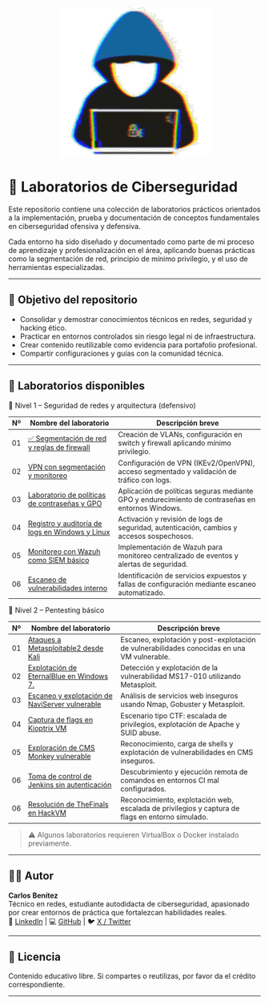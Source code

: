 <p align="center">
  <img src="https://github.com/cbenitez191/cbenitez191/blob/main/img/about_me.gif?raw=true" alt="About Me" width="300px">
</p>

# 🧪 Laboratorios de Ciberseguridad

Este repositorio contiene una colección de laboratorios prácticos orientados a la implementación, prueba y documentación de conceptos fundamentales en ciberseguridad ofensiva y defensiva.

Cada entorno ha sido diseñado y documentado como parte de mi proceso de aprendizaje y profesionalización en el área, aplicando buenas prácticas como la segmentación de red, principio de mínimo privilegio, y el uso de herramientas especializadas.

---

## 🎯 Objetivo del repositorio

- Consolidar y demostrar conocimientos técnicos en redes, seguridad y hacking ético.
- Practicar en entornos controlados sin riesgo legal ni de infraestructura.
- Crear contenido reutilizable como evidencia para portafolio profesional.
- Compartir configuraciones y guías con la comunidad técnica.

---

## 📂 Laboratorios disponibles

🧱 Nivel 1 – Seguridad de redes y arquitectura (defensivo)

| Nº | Nombre del laboratorio                        | Descripción breve                                     |
|----|------------------------------------------------|-------------------------------------------------------|
| 01 | [✅ Segmentación de red y reglas de firewall](./lab-01-segmentacion-firewall) | Creación de VLANs, configuración en switch y firewall aplicando mínimo privilegio.                |
| 02 | [VPN con segmentación y monitoreo](./lab-02-dvwa-docker)                       |	Configuración de VPN (IKEv2/OpenVPN), acceso segmentado y validación de tráfico con logs.         |
| 03 | [Laboratorio de políticas de contraseñas y GPO](./lab-03-wazuh-siem)           | Aplicación de políticas seguras mediante GPO y endurecimiento de contraseñas en entornos Windows. |
| 04 | [Registro y auditoría de logs en Windows y Linux](./lab-04-ldap-hardening)     | Activación y revisión de logs de seguridad, autenticación, cambios y accesos sospechosos.         |
| 05 | [Monitoreo con Wazuh como SIEM básico](./lab-04-ldap-hardening)                | Implementación de Wazuh para monitoreo centralizado de eventos y alertas de seguridad.            |
| 06 | [Escaneo de vulnerabilidades interno](./lab-04-ldap-hardening)                 | Identificación de servicios expuestos y fallas de configuración mediante escaneo automatizado.    |


🧪 Nivel 2 – Pentesting básico

| Nº | Nombre del laboratorio                        | Descripción breve                                     |
|----|------------------------------------------------|-------------------------------------------------------|
| 01 | [Ataques a Metasploitable2 desde Kali](./lab-07-metasploitable2)              |Escaneo, explotación y post-explotación de vulnerabilidades conocidas en una VM vulnerable. |
| 02 | [Explotación de EternalBlue en Windows 7.](./lab-11-eternalblue-win7)         |Detección y explotación de la vulnerabilidad MS17-010 utilizando Metasploit.   |
| 03 | [Escaneo y explotación de NaviServer vulnerable](./lab-12-naviservice-scan)    |Análisis de servicios web inseguros usando Nmap, Gobuster y Metasploit.|
| 04 | [Captura de flags en Kioptrix VM](./lab-13-kioptrix-vm-ctf)                    |Escenario tipo CTF: escalada de privilegios, explotación de Apache y SUID abuse.        |
| 05 | [Exploración de CMS Monkey vulnerable](./lab-14-monkeycms-exploit)               |Reconocimiento, carga de shells y explotación de vulnerabilidades en CMS inseguros.       |
| 06 | [Toma de control de Jenkins sin autenticación](./lab-15-jenkins-attack)       |Descubrimiento y ejecución remota de comandos en entornos CI mal configurados.        |
| 06 | [Resolución de TheFinals en HackVM](./lab-16-hackvm-thefinals)                  |Reconocimiento, explotación web, escalada de privilegios y captura de flags en entorno simulado.        |

> ⚠ Algunos laboratorios requieren VirtualBox o Docker instalado previamente.

---

## 🧑‍💻 Autor

**Carlos Benítez**  
Técnico en redes, estudiante autodidacta de ciberseguridad, apasionado por crear entornos de práctica que fortalezcan habilidades reales.  
🔗 [LinkedIn](https://www.linkedin.com/in/cbenitez191/) | 💻 [GitHub](https://github.com/cbenitez191/cbtech.sec) | 🐦 [X / Twitter](https://x.com/Cbtech_Sec)

---

## 📝 Licencia

Contenido educativo libre. Si compartes o reutilizas, por favor da el crédito correspondiente.

---

